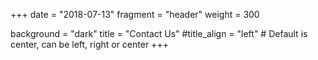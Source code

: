 +++
date = "2018-07-13"
fragment = "header"
weight = 300 

background = "dark"
title = "Contact Us"
#title_align = "left" # Default is center, can be left, right or center
+++
